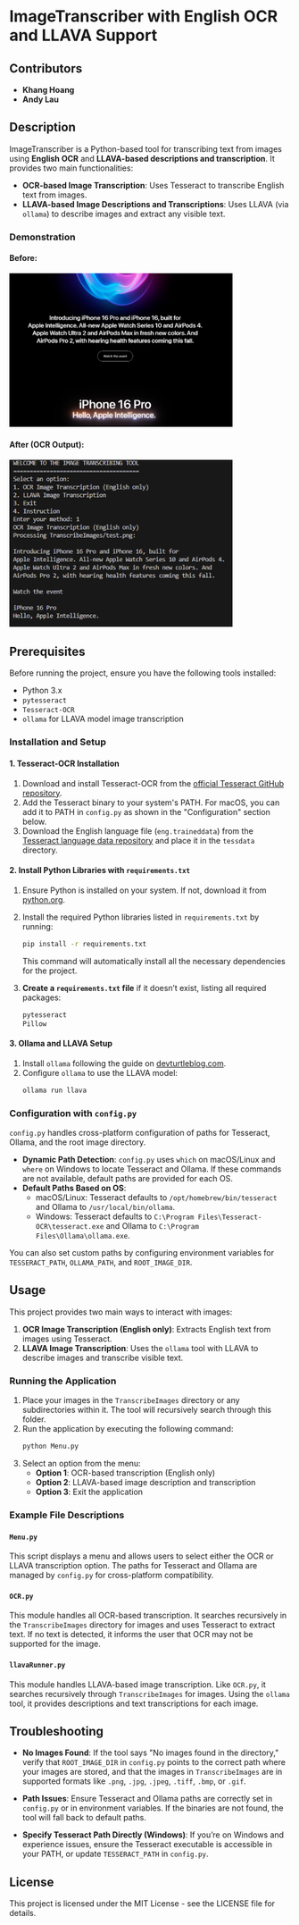 
# ImageTranscriber with English OCR and LLAVA Support

## Contributors
- **Khang Hoang**
- **Andy Lau**

## Description
ImageTranscriber is a Python-based tool for transcribing text from images using **English OCR** and **LLAVA-based descriptions and transcription**. It provides two main functionalities:

- **OCR-based Image Transcription**: Uses Tesseract to transcribe English text from images.
- **LLAVA-based Image Descriptions and Transcriptions**: Uses LLAVA (via `ollama`) to describe images and extract any visible text.

### Demonstration
#### Before:
<img src="TranscribeImages/test.png" alt="Original Image" width="400"/>
    
#### After (OCR Output):
<img src="ShowcaseImages/OCR-output.png" alt="OCR Output" width="400"/>

## Prerequisites
Before running the project, ensure you have the following tools installed:

- Python 3.x
- `pytesseract`
- `Tesseract-OCR`
- `ollama` for LLAVA model image transcription

### Installation and Setup

#### 1. Tesseract-OCR Installation
1. Download and install Tesseract-OCR from the [official Tesseract GitHub repository](https://github.com/tesseract-ocr/tesseract).
2. Add the Tesseract binary to your system's PATH. For macOS, you can add it to PATH in `config.py` as shown in the "Configuration" section below.
3. Download the English language file (`eng.traineddata`) from the [Tesseract language data repository](https://github.com/tesseract-ocr/tessdata) and place it in the `tessdata` directory.

#### 2. Install Python Libraries with `requirements.txt`
1. Ensure Python is installed on your system. If not, download it from [python.org](https://www.python.org/downloads/).
2. Install the required Python libraries listed in `requirements.txt` by running:
   ```bash
   pip install -r requirements.txt
   ```

   This command will automatically install all the necessary dependencies for the project.

3. **Create a `requirements.txt` file** if it doesn’t exist, listing all required packages:
   ```plaintext
   pytesseract
   Pillow
   ```

#### 3. Ollama and LLAVA Setup
1. Install `ollama` following the guide on [devturtleblog.com](https://www.devturtleblog.com/ollama-guide/).
2. Configure `ollama` to use the LLAVA model:
   ```bash
   ollama run llava
   ```

### Configuration with `config.py`
`config.py` handles cross-platform configuration of paths for Tesseract, Ollama, and the root image directory.

- **Dynamic Path Detection**: `config.py` uses `which` on macOS/Linux and `where` on Windows to locate Tesseract and Ollama. If these commands are not available, default paths are provided for each OS.
- **Default Paths Based on OS**:
  - macOS/Linux: Tesseract defaults to `/opt/homebrew/bin/tesseract` and Ollama to `/usr/local/bin/ollama`.
  - Windows: Tesseract defaults to `C:\Program Files\Tesseract-OCR\tesseract.exe` and Ollama to `C:\Program Files\Ollama\ollama.exe`.

You can also set custom paths by configuring environment variables for `TESSERACT_PATH`, `OLLAMA_PATH`, and `ROOT_IMAGE_DIR`.

## Usage
This project provides two main ways to interact with images:

1. **OCR Image Transcription (English only)**: Extracts English text from images using Tesseract.
2. **LLAVA Image Transcription**: Uses the `ollama` tool with LLAVA to describe images and transcribe visible text.

### Running the Application
1. Place your images in the `TranscribeImages` directory or any subdirectories within it. The tool will recursively search through this folder.
2. Run the application by executing the following command:
   ```bash
   python Menu.py
   ```
3. Select an option from the menu:
   - **Option 1**: OCR-based transcription (English only)
   - **Option 2**: LLAVA-based image description and transcription
   - **Option 3**: Exit the application

### Example File Descriptions

#### `Menu.py`
This script displays a menu and allows users to select either the OCR or LLAVA transcription option. The paths for Tesseract and Ollama are managed by `config.py` for cross-platform compatibility.

#### `OCR.py`
This module handles all OCR-based transcription. It searches recursively in the `TranscribeImages` directory for images and uses Tesseract to extract text. If no text is detected, it informs the user that OCR may not be supported for the image.

#### `llavaRunner.py`
This module handles LLAVA-based image transcription. Like `OCR.py`, it searches recursively through `TranscribeImages` for images. Using the `ollama` tool, it provides descriptions and text transcriptions for each image.

## Troubleshooting
- **No Images Found**: If the tool says "No images found in the directory," verify that `ROOT_IMAGE_DIR` in `config.py` points to the correct path where your images are stored, and that the images in `TranscribeImages` are in supported formats like `.png`, `.jpg`, `.jpeg`, `.tiff`, `.bmp`, or `.gif`.

- **Path Issues**: Ensure Tesseract and Ollama paths are correctly set in `config.py` or in environment variables. If the binaries are not found, the tool will fall back to default paths.

- **Specify Tesseract Path Directly (Windows)**: If you’re on Windows and experience issues, ensure the Tesseract executable is accessible in your PATH, or update `TESSERACT_PATH` in `config.py`.

## License
This project is licensed under the MIT License - see the LICENSE file for details.
